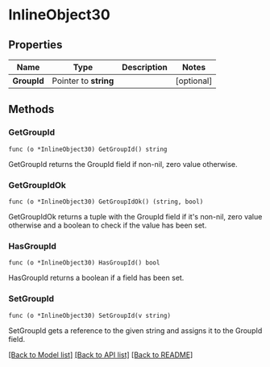 # InlineObject30

## Properties

Name | Type | Description | Notes
------------ | ------------- | ------------- | -------------
**GroupId** | Pointer to **string** |  | [optional] 

## Methods

### GetGroupId

`func (o *InlineObject30) GetGroupId() string`

GetGroupId returns the GroupId field if non-nil, zero value otherwise.

### GetGroupIdOk

`func (o *InlineObject30) GetGroupIdOk() (string, bool)`

GetGroupIdOk returns a tuple with the GroupId field if it's non-nil, zero value otherwise
and a boolean to check if the value has been set.

### HasGroupId

`func (o *InlineObject30) HasGroupId() bool`

HasGroupId returns a boolean if a field has been set.

### SetGroupId

`func (o *InlineObject30) SetGroupId(v string)`

SetGroupId gets a reference to the given string and assigns it to the GroupId field.


[[Back to Model list]](../README.md#documentation-for-models) [[Back to API list]](../README.md#documentation-for-api-endpoints) [[Back to README]](../README.md)


